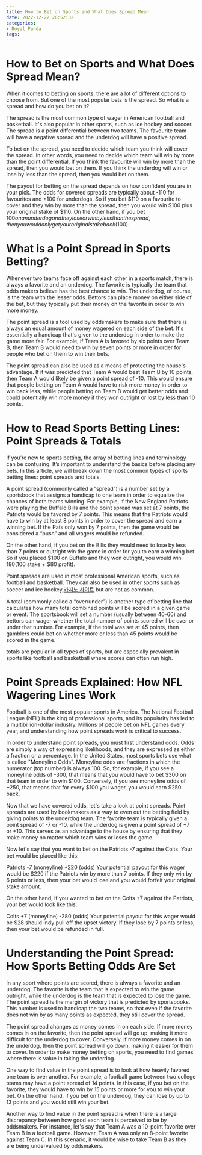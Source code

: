 ```yaml
---
title: How to Bet on Sports and What Does Spread Mean 
date: 2022-12-22 20:52:32
categories:
- Royal Panda
tags:
---
```



#  How to Bet on Sports and What Does Spread Mean? 

When it comes to betting on sports, there are a lot of different options to choose from. But one of the most popular bets is the spread. So what is a spread and how do you bet on it?

The spread is the most common type of wager in American football and basketball. It's also popular in other sports, such as ice hockey and soccer. The spread is a point differential between two teams. The favourite team will have a negative spread and the underdog will have a positive spread.

To bet on the spread, you need to decide which team you think will cover the spread. In other words, you need to decide which team will win by more than the point differential. If you think the favourite will win by more than the spread, then you would bet on them. If you think the underdog will win or lose by less than the spread, then you would bet on them.

The payout for betting on the spread depends on how confident you are in your pick. The odds for covered spreads are typically about -110 for favourites and +100 for underdogs. So if you bet $110 on a favourite to cover and they win by more than the spread, then you would win $100 plus your original stake of $110. On the other hand, if you bet $100 on an underdog and they lose or win by less than the spread, then you would only get your original stake back ($100).

#  What is a Point Spread in Sports Betting? 

Whenever two teams face off against each other in a sports match, there is always a favorite and an underdog. The favorite is typically the team that odds makers believe has the best chance to win. The underdog, of course, is the team with the lesser odds. Bettors can place money on either side of the bet, but they typically put their money on the favorite in order to win more money.

The point spread is a tool used by oddsmakers to make sure that there is always an equal amount of money wagered on each side of the bet. It's essentially a handicap that's given to the underdog in order to make the game more fair. For example, if Team A is favored by six points over Team B, then Team B would need to win by seven points or more in order for people who bet on them to win their bets.

The point spread can also be used as a means of protecting the house's advantage. If it was predicted that Team A would beat Team B by 10 points, then Team A would likely be given a point spread of -10. This would ensure that people betting on Team A would have to risk more money in order to win back less, while people betting on Team B would get better odds and could potentially win more money if they won outright or lost by less than 10 points.

#  How to Read Sports Betting Lines: Point Spreads & Totals 

If you’re new to sports betting, the array of betting lines and terminology can be confusing. It’s important to understand the basics before placing any bets. In this article, we will break down the most common types of sports betting lines: point spreads and totals.

A point spread (commonly called a “spread”) is a number set by a sportsbook that assigns a handicap to one team in order to equalize the chances of both teams winning. For example, if the New England Patriots were playing the Buffalo Bills and the point spread was set at 7 points, the Patriots would be favored by 7 points. This means that the Patriots would have to win by at least 8 points in order to cover the spread and earn a winning bet. If the Pats only won by 7 points, then the game would be considered a “push” and all wagers would be refunded.

On the other hand, if you bet on the Bills they would need to lose by less than 7 points or outright win the game in order for you to earn a winning bet. So if you placed $100 on Buffalo and they won outright, you would win $180 ($100 stake + $80 profit).

Point spreads are used in most professional American sports, such as football and basketball. They can also be used in other sports such as soccer and ice hockey,[카지노 사이트](https://choegocasino.com/) but are not as common.

A total (commonly called a “over/under”) is another type of betting line that calculates how many total combined points will be scored in a given game or event. The sportsbook will set a number (usually between 40-60) and bettors can wager whether the total number of points scored will be over or under that number. For example, if the total was set at 45 points, then gamblers could bet on whether more or less than 45 points would be scored in the game.

 totals are popular in all types of sports, but are especially prevalent in sports like football and basketball where scores can often run high.

#  Point Spreads Explained: How NFL Wagering Lines Work 

Football is one of the most popular sports in America. The National Football League (NFL) is the king of professional sports, and its popularity has led to a multibillion-dollar industry. Millions of people bet on NFL games every year, and understanding how point spreads work is critical to success.

In order to understand point spreads, you must first understand odds. Odds are simply a way of expressing likelihoods, and they are expressed as either a fraction or a percentage. In the United States, most sports bets use what is called "Moneyline Odds". Moneyline odds are fractions in which the numerator (top number) is always 100. So, for example, if you see a moneyline odds of -300, that means that you would have to bet $300 on that team in order to win $100. Conversely, if you see moneyline odds of +250, that means that for every $100 you wager, you would earn $250 back. 

Now that we have covered odds, let's take a look at point spreads. Point spreads are used by bookmakers as a way to even out the betting field by giving points to the underdog team. The favorite team is typically given a point spread of -7 or -10, while the underdog is given a point spread of +7 or +10. This serves as an advantage to the house by ensuring that they make money no matter which team wins or loses the game. 

Now let's say that you want to bet on the Patriots -7 against the Colts. Your bet would be placed like this: 

Patriots -7 (moneyline) 
+220 (odds) 
Your potential payout for this wager would be $220 if the Patriots win by more than 7 points. If they only win by 6 points or less, then your bet would lose and you would forfeit your original stake amount. 

On the other hand, if you wanted to bet on the Colts +7 against the Patriots, your bet would look like this: 

Colts +7 (moneyline) 
-280 (odds) 
Your potential payout for this wager would be $28 should Indy pull off the upset victory. If they lose by 7 points or less, then your bet would be refunded in full.

#  Understanding the Point Spread: How Sports Betting Odds Are Set

In any sport where points are scored, there is always a favorite and an underdog. The favorite is the team that is expected to win the game outright, while the underdog is the team that is expected to lose the game. The point spread is the margin of victory that is predicted by sportsbooks. This number is used to handicap the two teams, so that even if the favorite does not win by as many points as expected, they still cover the spread.

The point spread changes as money comes in on each side. If more money comes in on the favorite, then the point spread will go up, making it more difficult for the underdog to cover. Conversely, if more money comes in on the underdog, then the point spread will go down, making it easier for them to cover. In order to make money betting on sports, you need to find games where there is value in taking the underdog.

One way to find value in the point spread is to look at how heavily favored one team is over another. For example, a football game between two college teams may have a point spread of 14 points. In this case, if you bet on the favorite, they would have to win by 15 points or more for you to win your bet. On the other hand, if you bet on the underdog, they can lose by up to 13 points and you would still win your bet.

Another way to find value in the point spread is when there is a large discrepancy between how good each team is perceived to be by oddsmakers. For instance, let's say that Team A was a 10-point favorite over Team B in a football game. However, Team A was only an 8-point favorite against Team C. In this scenario, it would be wise to take Team B as they are being undervalued by oddsmakers.
